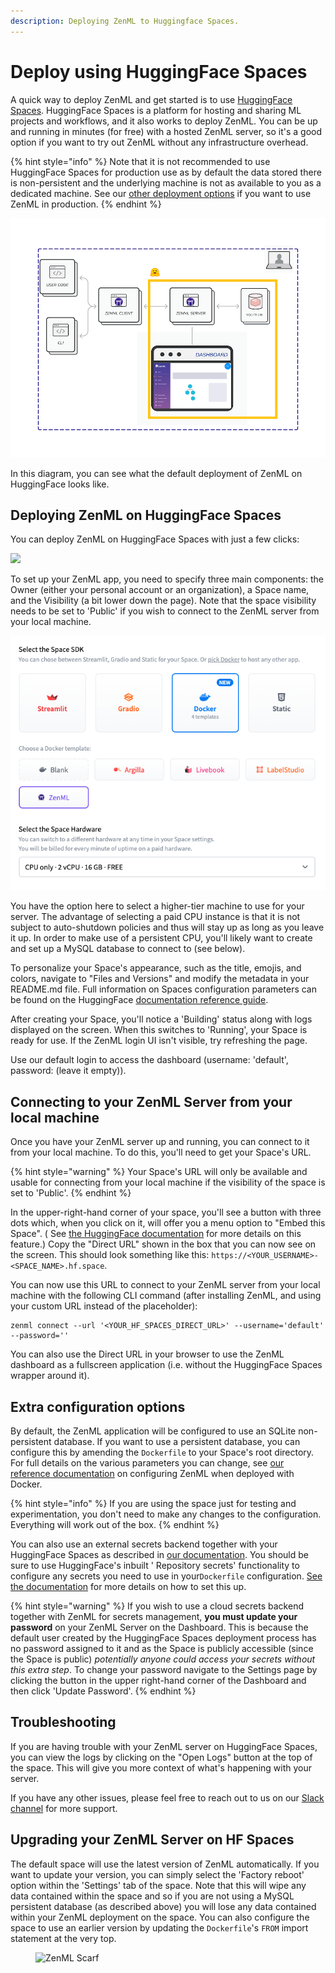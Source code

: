 ```yaml
---
description: Deploying ZenML to Huggingface Spaces.
---
```


# Deploy using HuggingFace Spaces

A quick way to deploy ZenML and get started is to use [HuggingFace Spaces](https://huggingface.co/spaces). HuggingFace
Spaces is a platform for hosting and sharing ML projects and workflows, and it also works to deploy ZenML. You can be up
and running in minutes (for free) with a hosted ZenML server, so it's a good option if you want to try out ZenML without
any infrastructure overhead.

{% hint style="info" %}
Note that it is not recommended to use HuggingFace Spaces for production use as by default the data stored there is
non-persistent and the underlying machine is not as available to you as a dedicated machine. See
our [other deployment options](/docs/book/platform-guide/set-up-your-mlops-platform/deploy-zenml/deploy-zenml.md) if you want to use ZenML in production.
{% endhint %}

![ZenML on HuggingFace Spaces -- default deployment](../../../.gitbook/assets/hf_spaces_chart.png)

In this diagram, you can see what the default deployment of ZenML on HuggingFace looks like.

## Deploying ZenML on HuggingFace Spaces

You can deploy ZenML on HuggingFace Spaces with just a few clicks:

[![](https://huggingface.co/datasets/huggingface/badges/raw/main/deploy-to-spaces-lg.svg)](https://huggingface.co/new-space?template=zenml/zenml)

To set up your ZenML app, you need to specify three main components: the Owner (either your personal account or an
organization), a Space name, and the Visibility (a bit lower down the page). Note that the space visibility needs to be
set to 'Public' if you wish to connect to the ZenML server from your local machine.

![HuggingFace Spaces SDK interface](../../../.gitbook/assets/hf-spaces-sdk.png)

You have the option here to select a higher-tier machine to use for your server. The advantage of selecting a paid CPU
instance is that it is not subject to auto-shutdown policies and thus will stay up as long as you leave it up. In order
to make use of a persistent CPU, you'll likely want to create and set up a MySQL database to connect to (see below).

To personalize your Space's appearance, such as the title, emojis, and colors, navigate to "Files and Versions" and
modify the metadata in your README.md file. Full information on Spaces configuration parameters can be found on the
HuggingFace [documentation reference guide](https://huggingface.co/docs/hub/spaces-config-reference).

After creating your Space, you'll notice a 'Building' status along with logs displayed on the screen. When this switches
to 'Running', your Space is ready for use. If the ZenML login UI isn't visible, try refreshing the page.

Use our default login to access the dashboard (username: 'default', password: (leave it empty)).

## Connecting to your ZenML Server from your local machine

Once you have your ZenML server up and running, you can connect to it from your local machine. To do this, you'll need
to get your Space's URL.

{% hint style="warning" %}
Your Space's URL will only be available and usable for connecting from your local machine if the visibility of the space
is set to 'Public'.
{% endhint %}

In the upper-right-hand corner of your space, you'll see a button with three dots which, when you click on it, will
offer you a menu option to "Embed this Space". (
See [the HuggingFace documentation](https://huggingface.co/docs/hub/spaces-embed) for more details on this feature.)
Copy the "Direct URL" shown in the box that you can now see on the screen. This should look something like
this: `https://<YOUR_USERNAME>-<SPACE_NAME>.hf.space`.

You can now use this URL to connect to your ZenML server from your local machine with the following CLI command (after
installing ZenML, and using your custom URL instead of the placeholder):

```shell
zenml connect --url '<YOUR_HF_SPACES_DIRECT_URL>' --username='default' --password=''
```

You can also use the Direct URL in your browser to use the ZenML dashboard as a fullscreen application (i.e. without the
HuggingFace Spaces wrapper around it).

## Extra configuration options

By default, the ZenML application will be configured to use an SQLite non-persistent database. If you want to use a
persistent database, you can configure this by amending the `Dockerfile` to your Space's root directory. For full
details on the various parameters you can change,
see [our reference documentation](deploy-with-docker.md#advanced-server-configuration-options) on configuring ZenML when deployed with
Docker.

{% hint style="info" %}
If you are using the space just for testing and experimentation, you don't need to make any changes to the
configuration. Everything will work out of the box.
{% endhint %}

You can also use an external secrets backend together with your HuggingFace Spaces as described
in [our documentation](deploy-with-docker.md#advanced-server-configuration-options). You should be sure to use HuggingFace's inbuilt '
Repository secrets' functionality to configure any secrets you need to use in your`Dockerfile`
configuration. [See the documentation](https://huggingface.co/docs/hub/spaces-sdks-docker#secret-management) for more
details on how to set this up.

{% hint style="warning" %}
If you wish to use a cloud secrets backend together with ZenML for secrets management, **you must update your password**
on your ZenML Server on the Dashboard. This is because the default user created by the HuggingFace Spaces deployment
process has no password assigned to it and as the Space is publicly accessible (since the Space is public) _potentially
anyone could access your secrets without this extra step_. To change your password navigate to the Settings page by
clicking the button in the upper right-hand corner of the Dashboard and then click 'Update Password'.
{% endhint %}

## Troubleshooting

If you are having trouble with your ZenML server on HuggingFace Spaces, you can view the logs by clicking on the "Open
Logs" button at the top of the space. This will give you more context of what's happening with your server.

If you have any other issues, please feel free to reach out to us on our [Slack channel](https://zenml.io/slack-invite/)
for more support.

## Upgrading your ZenML Server on HF Spaces

The default space will use the latest version of ZenML automatically. If you want to update your version, you can simply
select the 'Factory reboot' option within the 'Settings' tab of the space. Note that this will wipe any data contained
within the space and so if you are not using a MySQL persistent database (as described above) you will lose any data
contained within your ZenML deployment on the space. You can also configure the space to use an earlier version by
updating the `Dockerfile`'s `FROM` import statement at the very top.

<!-- For scarf -->
<figure><img alt="ZenML Scarf" referrerpolicy="no-referrer-when-downgrade" src="https://static.scarf.sh/a.png?x-pxid=f0b4f458-0a54-4fcd-aa95-d5ee424815bc" /></figure>
